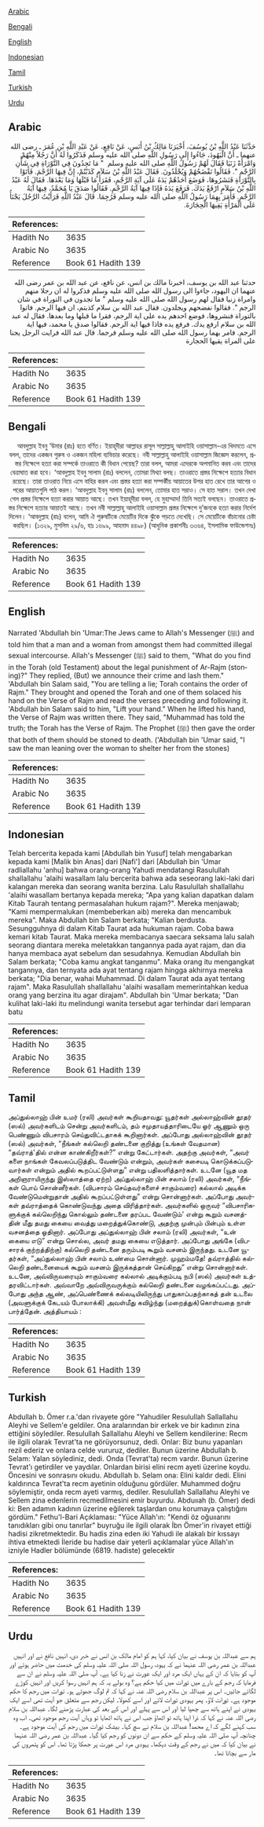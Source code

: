 [Arabic](#arabic)

[Bengali](#bengali)

[English](#english)

[Indonesian](#indonesian)

[Tamil](#tamil)

[Turkish](#turkish)

[Urdu](#urdu)

## Arabic


<div dir="rtl" lang="ar" style={{fontSize:'larger',backgroundColor:'#f8f9fa',padding:20}}>
حَدَّثَنَا عَبْدُ اللَّهِ بْنُ يُوسُفَ، أَخْبَرَنَا مَالِكُ بْنُ أَنَسٍ، عَنْ نَافِعٍ، عَنْ عَبْدِ اللَّهِ بْنِ عُمَرَ ـ رضى الله عنهما ـ أَنَّ الْيَهُودَ، جَاءُوا إِلَى رَسُولِ اللَّهِ صلى الله عليه وسلم فَذَكَرُوا لَهُ أَنَّ رَجُلاً مِنْهُمْ وَامْرَأَةً زَنَيَا فَقَالَ لَهُمْ رَسُولُ اللَّهِ صلى الله عليه وسلم ‏ "‏ مَا تَجِدُونَ فِي التَّوْرَاةِ فِي شَأْنِ الرَّجْمِ ‏"‏‏.‏ فَقَالُوا نَفْضَحُهُمْ وَيُجْلَدُونَ‏.‏ فَقَالَ عَبْدُ اللَّهِ بْنُ سَلاَمٍ كَذَبْتُمْ، إِنَّ فِيهَا الرَّجْمَ‏.‏ فَأَتَوْا بِالتَّوْرَاةِ فَنَشَرُوهَا، فَوَضَعَ أَحَدُهُمْ يَدَهُ عَلَى آيَةِ الرَّجْمِ، فَقَرَأَ مَا قَبْلَهَا وَمَا بَعْدَهَا‏.‏ فَقَالَ لَهُ عَبْدُ اللَّهِ بْنُ سَلاَمٍ ارْفَعْ يَدَكَ‏.‏ فَرَفَعَ يَدَهُ فَإِذَا فِيهَا آيَةُ الرَّجْمِ‏.‏ فَقَالُوا صَدَقَ يَا مُحَمَّدُ، فِيهَا آيَةُ الرَّجْمِ‏.‏ فَأَمَرَ بِهِمَا رَسُولُ اللَّهِ صلى الله عليه وسلم فَرُجِمَا‏.‏ قَالَ عَبْدُ اللَّهِ فَرَأَيْتُ الرَّجُلَ يَجْنَأُ عَلَى الْمَرْأَةِ يَقِيهَا الْحِجَارَةَ‏.‏
</div>
<div style={{backgroundColor:'#f8f9fa',padding:20, marginBottom: 10}}><table> <thead> <tr> <th>References:</th> <th></th> </tr> </thead> <tbody><tr><td>Hadith No</td><td>3635</td></tr><tr><td>Arabic No</td><td>3635</td></tr><tr><td>Reference</td><td>Book 61 Hadith 139</td></tr></tbody></table></div>


<div dir="rtl" lang="ar" style={{fontSize:'larger',backgroundColor:'#f8f9fa',padding:20}}>
حدثنا عبد الله بن يوسف، اخبرنا مالك بن انس، عن نافع، عن عبد الله بن عمر رضى الله عنهما ان اليهود، جاءوا الى رسول الله صلى الله عليه وسلم فذكروا له ان رجلا منهم وامراة زنيا فقال لهم رسول الله صلى الله عليه وسلم " ما تجدون في التوراة في شان الرجم ". فقالوا نفضحهم ويجلدون. فقال عبد الله بن سلام كذبتم، ان فيها الرجم. فاتوا بالتوراة فنشروها، فوضع احدهم يده على اية الرجم، فقرا ما قبلها وما بعدها. فقال له عبد الله بن سلام ارفع يدك. فرفع يده فاذا فيها اية الرجم. فقالوا صدق يا محمد، فيها اية الرجم. فامر بهما رسول الله صلى الله عليه وسلم فرجما. قال عبد الله فرايت الرجل يجنا على المراة يقيها الحجارة
</div>
<div style={{backgroundColor:'#f8f9fa',padding:20, marginBottom: 10}}><table> <thead> <tr> <th>References:</th> <th></th> </tr> </thead> <tbody><tr><td>Hadith No</td><td>3635</td></tr><tr><td>Arabic No</td><td>3635</td></tr><tr><td>Reference</td><td>Book 61 Hadith 139</td></tr></tbody></table></div>

## Bengali


<div dir="rtl" lang="bn" style={{fontSize:'larger',backgroundColor:'#f8f9fa',padding:20}}>
আবদুল্লাহ ইবনু ‘উমার (রাঃ) হতে বর্ণিত। ইয়াহূদীরা আল্লাহর রাসূল সাল্লাল্লাহু আলাইহি ওয়াসাল্লাম-এর খিদমতে এসে বলল, তাদের একজন পুরুষ ও একজন মহিলা ব্যভিচার করেছে। নবী সাল্লাল্লাহু আলাইহি ওয়াসাল্লাম জিজ্ঞেস করলেন, প্রস্তর নিক্ষেপে হত্যা করা সম্পর্কে তাওরাতে কী বিধান পেয়েছ? তারা বলল, আমরা এদেরকে অপমানিত করব এবং তাদের বেত্রাঘাত করা হবে। ‘আবদুল্লাহ ইবনু সালাম (রাঃ) বললেন, তোমরা মিথ্যা বলছ। তাওরাতে প্রস্তর নিক্ষেপে হত্যার বিধান রয়েছে। তারা তাওরাত নিয়ে এসে বাহির করল এবং প্রস্তর হত্যা করা সম্পর্কীয় আয়াতের উপর হাত রেখে তার আগের ও পরের আয়াতগুলি পাঠ করল। ‘আবদুল্লাহ ইবনু সালাম (রাঃ) বললেন, তোমার হাত সরাও। সে হাত সরাল। তখন দেখা গেল প্রস্তর নিক্ষেপে হত্যা করার আয়াত আছে। তখন ইয়াহূদীরা বলল, হে মুহাম্মাদ! তিনি সত্যই বলছেন। তাওরাতে প্রস্তর নিক্ষেপে হত্যার আয়াতই আছে। তখন নবী সাল্লাল্লাহু আলাইহি ওয়াসাল্লাম প্রস্তর নিক্ষেপে দু’জনকে হত্যা করার নির্দেশ দিলেন। ‘আবদুল্লাহ (রাঃ) বলেন, আমি ঐ পুরুষটিকে মেয়েটির দিকে ঝুঁকে পড়তে দেখেছি। সে মেয়েটিকে বাঁচানোর চেষ্টা করছিল। (১৩২৯, মুসলিম ২৯/৬, হাঃ ১৬৯৯, আহমাদ ৪৪৯৮) (আধুনিক প্রকাশনীঃ ৩৩৬৪, ইসলামিক ফাউন্ডেশনঃ)
</div>
<div style={{backgroundColor:'#f8f9fa',padding:20, marginBottom: 10}}><table> <thead> <tr> <th>References:</th> <th></th> </tr> </thead> <tbody><tr><td>Hadith No</td><td>3635</td></tr><tr><td>Arabic No</td><td>3635</td></tr><tr><td>Reference</td><td>Book 61 Hadith 139</td></tr></tbody></table></div>

## English


<div dir="ltr" lang="en" style={{fontSize:'larger',backgroundColor:'#f8f9fa',padding:20}}>
Narrated 'Abdullah bin 'Umar:The Jews came to Allah's Messenger (ﷺ) and told him that a man and a woman from amongst them had committed illegal sexual intercourse. Allah's Messenger (ﷺ) said to them, "What do you find in the Torah (old Testament) about the legal punishment of Ar-Rajm (stoning)?" They replied, (But) we announce their crime and lash them." 'Abdullah bin Salam said, "You are telling a lie; Torah contains the order of Rajm." They brought and opened the Torah and one of them solaced his hand on the Verse of Rajm and read the verses preceding and following it. 'Abdullah bin Salam said to him, "Lift your hand." When he lifted his hand, the Verse of Rajm was written there. They said, "Muhammad has told the truth; the Torah has the Verse of Rajm. The Prophet (ﷺ) then gave the order that both of them should be stoned to death. ('Abdullah bin 'Umar said, "I saw the man leaning over the woman to shelter her from the stones)
</div>
<div style={{backgroundColor:'#f8f9fa',padding:20, marginBottom: 10}}><table> <thead> <tr> <th>References:</th> <th></th> </tr> </thead> <tbody><tr><td>Hadith No</td><td>3635</td></tr><tr><td>Arabic No</td><td>3635</td></tr><tr><td>Reference</td><td>Book 61 Hadith 139</td></tr></tbody></table></div>

## Indonesian


<div dir="ltr" lang="id" style={{fontSize:'larger',backgroundColor:'#f8f9fa',padding:20}}>
Telah bercerita kepada kami [Abdullah bin Yusuf] telah mengabarkan kepada kami [Malik bin Anas] dari [Nafi'] dari [Abdullah bin 'Umar radliallahu 'anhu] bahwa orang-orang Yahudi mendatangi Rasulullah shallallahu 'alaihi wasallam lalu bercerita bahwa ada seseorang laki-laki dari kalangan mereka dan seorang wanita berzina. Lalu Rasulullah shallallahu 'alaihi wasallam bertanya kepada mereka; "Apa yang kalian dapatkan dalam Kitab Taurah tentang permasalahan hukum rajam?". Mereka menjawab; "Kami mempermalukan (membeberkan aib) mereka dan mencambuk mereka". Maka Abdullah bin Salam berkata; "Kalian berdusta. Sesungguhnya di dalam Kitab Taurat ada hukuman rajam. Coba bawa kemari kitab Taurat. Maka mereka membacanya saecara seksama lalu salah seorang diantara mereka meletakkan tangannya pada ayat rajam, dan dia hanya membaca ayat sebelum dan sesudahnya. Kemudian Abdullah bin Salam berkata; "Coba kamu angkat tanganmu". Maka orang itu mengangkat tangannya, dan ternyata ada ayat tentang rajam hingga akhirnya mereka berkata; "Dia benar, wahai Muhammad. Di dalam Taurat ada ayat tentang rajam". Maka Rasulullah shallallahu 'alaihi wasallam memerintahkan kedua orang yang berzina itu agar dirajam". Abdullah bin 'Umar berkata; "Dan kulihat laki-laki itu melindungi wanita tersebut agar terhindar dari lemparan batu
</div>
<div style={{backgroundColor:'#f8f9fa',padding:20, marginBottom: 10}}><table> <thead> <tr> <th>References:</th> <th></th> </tr> </thead> <tbody><tr><td>Hadith No</td><td>3635</td></tr><tr><td>Arabic No</td><td>3635</td></tr><tr><td>Reference</td><td>Book 61 Hadith 139</td></tr></tbody></table></div>

## Tamil


<div dir="ltr" lang="ta" style={{fontSize:'larger',backgroundColor:'#f8f9fa',padding:20}}>
அப்துல்லாஹ் பின் உமர் (ரலி) அவர்கள் கூறியதாவது: யூதர்கள் அல்லாஹ்வின் தூதர் (ஸல்) அவர்களிடம் சென்று அவர்களிடம், தம் சமுதாயத்தாரிடையே ஓர் ஆணும் ஒரு பெண்ணும் விபசாரம் செய்துவிட்டதாகக் கூறினார்கள். அப்போது அல்லாஹ்வின் தூதர் (ஸல்) அவர்கள், “நீங்கள் கல்லெறி தண்டனை குறித்து (உங்கள் வேதமான) “தவ்ராத்'தில் என்ன காண்கிறீர்கள்?” என்று கேட்டார்கள். அதற்கு அவர்கள், “அவர் களை நாங்கள் கேவலப்படுத்திட வேண்டும் என்றும், அவர்கள் கசையடி கொடுக்கப்படுவார்கள் என்றும் அதில் கூறப்பட்டுள்ளது” என்று பதிலளித்தார்கள். உடனே (யூத மத அறிஞராயிருந்து இஸ்லாத்தை ஏற்ற) அப்துல்லாஹ் பின் சலாம் (ரலி) அவர்கள், “நீங்கள் பொய் சொன்னீர்கள். (விபசாரம் செய்தவர்களைச் சாகும்வரை) கல்லால் அடிக்க வேண்டுமென்றுதான் அதில் கூறப்பட்டுள்ளது” என்று சொன்னார்கள். அப்போது அவர்கள் தவ்ராத்தைக் கொண்டுவந்து அதை விரித்தார்கள். அவர்களில் ஒருவர் “விபசாரிகளுக்குக் கல்லெறிந்து கொல்லும் தண்டனை தரப்பட வேண்டும்' என்று கூறும் வசனத்தின் மீது தமது கையை வைத்து மறைத்துக்கொண்டு, அதற்கு முன்பும் பின்பும் உள்ள வசனத்தை ஓதினார். அப்போது அப்துல்லாஹ் பின் சலாம் (ரலி) அவர்கள், “உன் கையை எடு” என்று சொல்ல, அவர் தமது கையை எடுத்தார். அப்போது அங்கே (விபசாரக் குற்றத்திற்கு) கல்லெறி தண்டனை தரும்படி கூறும் வசனம் இருந்தது. உடனே யூதர்கள், “அப்துல்லாஹ் பின் சலாம் உண்மை சொன்னார். முஹம்மதே! தவ்ராத்தில் கல்லெறி தண்டனையைக் கூறும் வசனம் இருக்கத்தான் செய்கிறது” என்று சொன்னார்கள். உடனே, அவ்விருவரையும் சாகும்வரை கல்லால் அடிக்கும்படி நபி (ஸல்) அவர்கள் உத்தரவிட்டார்கள். அவ்வாறே அவ்விருவருக்கும் கல்லெறி தண்டனை வழங்கப்பட்டது. அப்போது அந்த ஆண், அப்பெண்ணைக் கல்லடியிலிருந்து பாதுகாப்பதற்காகத் தன் உடலை (அவளுக்குக் கேடயம் போலாக்கி) அவள்மீது கவிழ்ந்து (மறைத்துக்)கொள்வதை நான் பார்த்தேன். அத்தியாயம் :
</div>
<div style={{backgroundColor:'#f8f9fa',padding:20, marginBottom: 10}}><table> <thead> <tr> <th>References:</th> <th></th> </tr> </thead> <tbody><tr><td>Hadith No</td><td>3635</td></tr><tr><td>Arabic No</td><td>3635</td></tr><tr><td>Reference</td><td>Book 61 Hadith 139</td></tr></tbody></table></div>

## Turkish


<div dir="ltr" lang="tr" style={{fontSize:'larger',backgroundColor:'#f8f9fa',padding:20}}>
Abdullah b. Ömer r.a.'dan rivayete göre "Yahudiler Resulullah Sallallahu Aleyhi ve Sellem'e geldiler. Ona aralarından bir erkek ve bir kadının zina ettiğini söylediler. Resulullah Sallallahu Aleyhi ve Sellem kendilerine: Recm ile ilgili olarak Tevrat'ta ne görüyorsunuz, dedi. Onlar: Biz bunu yapanları rezil ederiz ve onlara celde vururuz, dediler. Bunun üzerine AbduIlah b. Selam: Yalan söylediniz, dedi. Onda (Tevrat'ta) recm vardır. Bunun üzerine Tevrat'ı getirdiler ve yaydılar. Onlardan birisi elini recm ayeti üzerine koydu. Öncesini ve sonrasını okudu. AbduIlah b. Selam ona: Elini kaldır dedi. Elini kaldırınca Tevrat'ta recm ayetinin olduğunu gördüler. Muhammed doğru söylemiştir, onda recm ayeti varmış, dediler. ResuluIlah Sallallahu Aleyhi ve Sellem zina edenlerin recmedilmesini emir buyurdu. Abduııah (b. Ömer) dedi ki: Ben adamın kadının üzerine eğilerek taşlardan onu korumaya çalıştığını gördüm." Fethu'l-Bari Açıklaması: "Yüce Allah'ın: "Kendi öz oğuııarını tanıdıkları gibi onu tanırlar" buyruğu ile ilgili olarak İbn Ömer'in rivayet ettiği hadisi zikretmektedir. Bu hadis zina eden iki Yahudi ile alakalı bir kıssayı ihtiva etmektedi İleride bu hadise dair yeterli açıklamalar yüce Allah'ın izniyle Hadler bölümünde (6819. hadiste) gelecektir
</div>
<div style={{backgroundColor:'#f8f9fa',padding:20, marginBottom: 10}}><table> <thead> <tr> <th>References:</th> <th></th> </tr> </thead> <tbody><tr><td>Hadith No</td><td>3635</td></tr><tr><td>Arabic No</td><td>3635</td></tr><tr><td>Reference</td><td>Book 61 Hadith 139</td></tr></tbody></table></div>

## Urdu


<div dir="rtl" lang="ur" style={{fontSize:'larger',backgroundColor:'#f8f9fa',padding:20}}>
ہم سے عبداللہ بن یوسف نے بیان کیا، کہا ہم کو امام مالک بن انس نے خبر دی، انہیں نافع نے اور انہیں عبداللہ بن عمر رضی اللہ عنہما نے کہ یہود، رسول اللہ صلی اللہ علیہ وسلم کی خدمت میں حاضر ہوئے اور آپ کو بتایا کہ ان کے یہاں ایک مرد اور ایک عورت نے زنا کیا ہے۔ آپ صلی اللہ علیہ وسلم نے ان سے فرمایا کہ رجم کے بارے میں تورات میں کیا حکم ہے؟ وہ بولے یہ کہ ہم انہیں رسوا کریں اور انہیں کوڑے لگائے جائیں۔ اس پر عبداللہ بن سلام رضی اللہ عنہ نے کہا کہ تم لوگ جھوٹے ہو۔ تورات میں رجم کا حکم موجود ہے۔ تورات لاؤ۔ پھر یہودی تورات لائے اور اسے کھولا۔ لیکن رجم سے متعلق جو آیت تھی اسے ایک یہودی نے اپنے ہاتھ سے چھپا لیا اور اس سے پہلے اور اس کے بعد کی عبارت پڑھنے لگا۔ عبداللہ بن سلام رضی اللہ عنہ نے کہا کہ ذرا اپنا ہاتھ تو اٹھاؤ جب اس نے ہاتھ اٹھایا تو وہاں آیت رجم موجود تھی۔ اب وہ سب کہنے لگے کہ اے محمد! عبداللہ بن سلام نے سچ کہا۔ بیشک تورات میں رجم کی آیت موجود ہے۔ چنانچہ آپ صلی اللہ علیہ وسلم کے حکم سے ان دونوں کو رجم کیا گیا۔ عبداللہ بن عمر رضی اللہ عنہما نے بیان کیا کہ میں نے رجم کے وقت دیکھا۔ یہودی مرد اس عورت پر جھکا پڑتا تھا۔ اس کو پتھروں کی مار سے بچاتا تھا۔
</div>
<div style={{backgroundColor:'#f8f9fa',padding:20, marginBottom: 10}}><table> <thead> <tr> <th>References:</th> <th></th> </tr> </thead> <tbody><tr><td>Hadith No</td><td>3635</td></tr><tr><td>Arabic No</td><td>3635</td></tr><tr><td>Reference</td><td>Book 61 Hadith 139</td></tr></tbody></table></div>